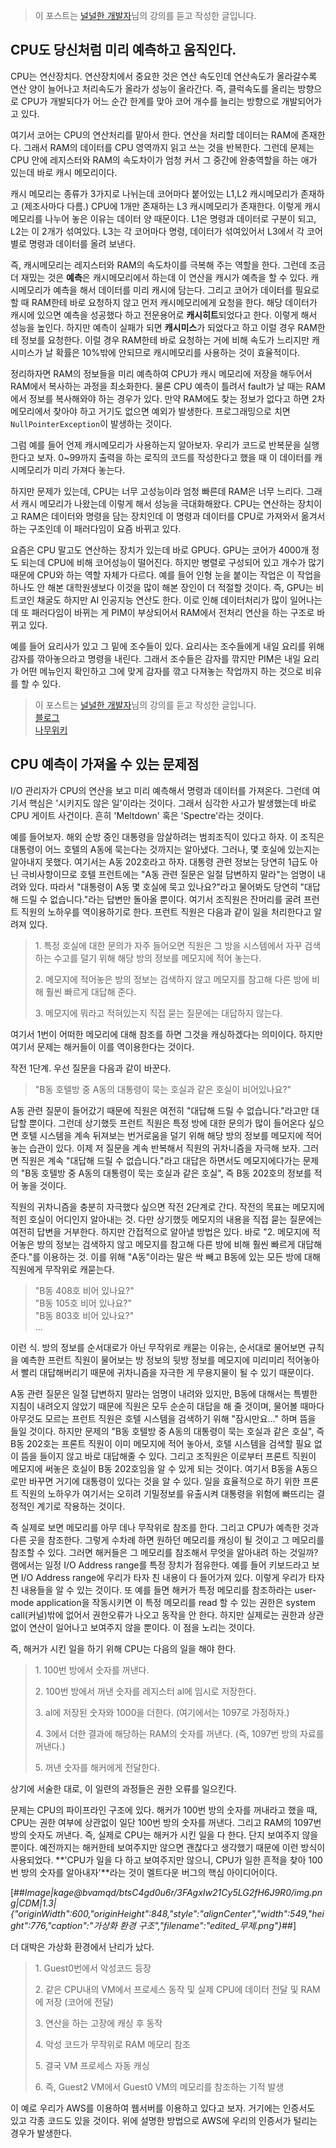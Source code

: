 > 이 포스트는 [널널한 개발자](https://www.inflearn.com/course/%EA%B3%B0%EC%B1%85-%EC%89%BD%EA%B2%8C-%EB%B0%B0%EC%9A%B0%EB%8A%94-%EC%9A%B4%EC%98%81%EC%B2%B4%EC%A0%9C/dashboard)님의 강의를 듣고 작성한 글입니다.

## CPU도 당신처럼 미리 예측하고 움직인다.

CPU는 연산장치다. 연산장치에서 중요한 것은 연산 속도인데 연산속도가 올라갈수록 연산 양이 늘어나고 처리속도가 올라가 성능이 올라간다. 즉, 클럭속도를 올리는 방향으로 CPU가 개발되다가 어느 순간 한계를 맞아 코어 개수를 늘리는 방향으로 개발되어가고 있다.

여기서 코어는 CPU의 연산처리를 맡아서 한다. 연산을 처리할 데이터는 RAM에 존재한다. 그래서 RAM의 데이터를 CPU 영역까지 읽고 쓰는 것을 반복한다. 그런데 문제는 CPU 안에 레지스터와 RAM의 속도차이가 엄청 커서 그 중간에 완충역할을 하는 애가 있는데 바로 캐시 메모리이다.

캐시 메모리는 종류가 3가지로 나뉘는데 코어마다 붙어있는 L1,L2 캐시메모리가 존재하고 (제조사마다 다름.) CPU에 1개만 존재하는 L3 캐시메모리가 존재한다. 이렇게 캐시메모리를 나누어 놓은 이유는 데이터 양 때문이다. L1은 명령과 데이터로 구분이 되고, L2는 이 2개가 섞여있다. L3는 각 코어마다 명령, 데이터가 섞여있어서 L3에서 각 코어별로 명령과 데이터를 올려 보낸다.

즉, 캐시메모리는 레지스터와 RAM의 속도차이를 극복해 주는 역할을 한다. 그런데 조금 더 재밌는 것은 **예측**은 캐시메모리에서 하는데 이 연산을 캐시가 예측을 할 수 있다. 캐시메모리가 예측을 해서 데이터를 미리 캐시에 담는다. 그리고 코어가 데이터를 필요로 할 때 RAM한테 바로 요청하지 않고 먼저 캐시메모리에게 요청을 한다. 해당 데이터가 캐시에 있으면 예측을 성공했다 하고 전문용어로 **캐시히트**되었다고 한다. 이렇게 해서 성능을 높인다. 하지만 예측이 실패가 되면 **캐시미스**가 되었다고 하고 이럴 경우 RAM한테 정보를 요청한다. 이럴 경우 RAM한테 바로 요청하는 거에 비해 속도가 느리지만 캐시미스가 날 확률은 10%밖에 안되므로 캐시메모리를 사용하는 것이 효율적이다.

정리하자면 RAM의 정보들을 미리 예측하여 CPU가 캐시 메모리에 저장을 해두어서 RAM에서 복사하는 과정을 최소화한다. 물론 CPU 예측이 틀려서 fault가 날 때는 RAM에서 정보를 복사해와야 하는 경우가 있다. 만약 RAM에도 찾는 정보가 없다고 하면 2차 메모리에서 찾아야 하고 거기도 없으면 예외가 발생한다. 프로그래밍으로 치면 `NullPointerException`이 발생하는 것이다.

그럼 예를 들어 언제 캐시메모리가 사용하는지 알아보자. 우리가 코드로 반복문을 실행한다고 보자. 0~99까지 출력을 하는 로직의 코드를 작성한다고 했을 때 이 데이터를 캐시메모리가 미리 가져다 놓는다.

하지만 문제가 있는데, CPU는 너무 고성능이라 엄청 빠른데 RAM은 너무 느리다. 그래서 캐시 메모리가 나왔는데 이렇게 해서 성능을 극대화해왔다. CPU는 연산하는 장치이고 RAM은 데이터와 명령을 담는 장치인데 이 명령과 데이터를 CPU로 가져와서 옮겨서 하는 구조인데 이 패러다임이 요즘 바뀌고 있다.

요즘은 CPU 말고도 연산하는 장치가 있는데 바로 GPU다. GPU는 코어가 4000개 정도 되는데 CPU에 비해 코어성능이 떨어진다. 하지만 병렬로 구성되어 있고 개수가 많기 때문에 CPU와 하는 역할 자체가 다르다. 예를 들어 인형 눈을 붙이는 작업은 이 작업을 하나도 안 해본 대학원생보다 이것을 많이 해본 장인이 더 적절할 것이다. 즉, GPU는 비트코인 채굴도 하지만 AI 인공지능 연산도 한다. 이로 인해 데이터처리가 많이 일어나는데 또 패러다임이 바뀌는 게 PIM이 부상되어서 RAM에서 전처리 연산을 하는 구조로 바뀌고 있다.

예를 들어 요리사가 있고 그 밑에 조수들이 있다. 요리사는 조수들에게 내일 요리를 위해 감자를 깎아놓으라고 명령을 내린다. 그래서 조수들은 감자를 깎지만 PIM은 내일 요리가 어떤 메뉴인지 확인하고 그에 맞게 감자를 깎고 다져놓는 작업까지 하는 것으로 비유를 할 수 있다.

> 이 포스트는 [널널한 개발자](https://www.inflearn.com/course/%EA%B3%B0%EC%B1%85-%EC%89%BD%EA%B2%8C-%EB%B0%B0%EC%9A%B0%EB%8A%94-%EC%9A%B4%EC%98%81%EC%B2%B4%EC%A0%9C/dashboard)님의 강의를 듣고 작성한 글입니다.  
> [블로그](https://parksb.github.io/article/31.html)  
> [나무위키](https://namu.wiki/w/CPU%20%EA%B2%8C%EC%9D%B4%ED%8A%B8)

## CPU 예측이 가져올 수 있는 문제점

I/O 관리자가 CPU의 연산을 보고 미리 예측해서 명령과 데이터를 가져온다. 그런데 여기서 핵심은 '시키지도 않은 일'이라는 것이다. 그래서 심각한 사고가 발생했는데 바로 CPU 게이트 사건이다. 흔히 'Meltdown' 혹은 'Spectre'라는 것이다.

예를 들어보자. 해외 순방 중인 대통령을 암살하려는 범죄조직이 있다고 하자. 이 조직은 대통령이 어느 호텔의 A동에 묵는다는 것까지는 알아냈다. 그러나, 몇 호실에 있는지는 알아내지 못했다. 여기서는 A동 202호라고 하자. 대통령 관련 정보는 당연히 1급도 아닌 극비사항이므로 호텔 프런트에는 "A동 관련 질문은 일절 답변하지 말라"는 엄명이 내려와 있다. 따라서 "대통령이 A동 몇 호실에 묵고 있나요?"라고 물어봐도 당연히 "대답해 드릴 수 없습니다."라는 답변만 돌아올 뿐이다. 여기서 조직원은 잔머리를 굴려 프런트 직원의 노하우를 역이용하기로 한다. 프런트 직원은 다음과 같이 일을 처리한다고 알려져 있다.

> 1\. 특정 호실에 대한 문의가 자주 들어오면 직원은 그 방을 시스템에서 자꾸 검색하는 수고를 덜기 위해 해당 방의 정보를 메모지에 적어 놓는다.
>
> 2\. 메모지에 적어놓은 방의 정보는 검색하지 않고 메모지를 참고해 다른 방에 비해 훨씬 빠르게 대답해 준다.
>
> 3\. 메모지에 뭐라고 적혀있는지 직접 묻는 질문에는 대답하지 않는다.

여기서 1번이 어떠한 메모리에 대해 참조를 하면 그것을 캐싱하겠다는 의미이다. 하지만 여기서 문제는 해커들이 이를 역이용한다는 것이다.

작전 1단계. 우선 질문을 다음과 같이 바꾼다.

> "B동 호텔방 중 A동의 대통령이 묵는 호실과 같은 호실이 비어있나요?"

A동 관련 질문이 들어갔기 때문에 직원은 여전히 "대답해 드릴 수 없습니다."라고만 대답할 뿐이다. 그런데 상기했듯 프런트 직원은 특정 방에 대한 문의가 많이 들어온다 싶으면 호텔 시스템을 계속 뒤져보는 번거로움을 덜기 위해 해당 방의 정보를 메모지에 적어 놓는 습관이 있다. 이제 저 질문을 계속 반복해서 직원의 귀차니즘을 자극해 보자. 그러면 직원은 계속 "대답해 드릴 수 없습니다."라고 대답은 하면서도 메모지에다가는 문제의 "B동 호텔방 중 A동의 대통령이 묵는 호실과 같은 호실", 즉 B동 202호의 정보를 적어 놓을 것이다.

직원의 귀차니즘을 충분히 자극했다 싶으면 작전 2단계로 간다. 작전의 목표는 메모지에 적힌 호실이 어디인지 알아내는 것. 다만 상기했듯 메모지의 내용을 직접 묻는 질문에는 여전히 답변을 거부한다. 하지만 간접적으로 알아낼 방법은 있다. 바로 "2. 메모지에 적어놓은 방의 정보는 검색하지 않고 메모지를 참고해 다른 방에 비해 훨씬 빠르게 대답해 준다."를 이용하는 것. 이를 위해 "A동"이라는 말은 싹 빼고 B동에 있는 모든 방에 대해 직원에게 무작위로 캐묻는다.

> "B동 408호 비어 있나요?"  
> "B동 105호 비어 있나요?"  
> "B동 803호 비어 있나요?"  
> ...

이런 식. 방의 정보를 순서대로가 아닌 무작위로 캐묻는 이유는, 순서대로 물어보면 규칙을 예측한 프런트 직원이 물어보는 방 정보의 뒷방 정보를 메모지에 미리미리 적어놓아서 빨리 대답해버리기 때문에 귀차니즘을 자극한 게 무용지물이 될 수 있기 때문이다.

A동 관련 질문은 일절 답변하지 말라는 엄명이 내려와 있지만, B동에 대해서는 특별한 지침이 내려오지 않았기 때문에 직원은 모두 순순히 대답을 해 줄 것이며, 물어볼 때마다 아무것도 모르는 프런트 직원은 호텔 시스템을 검색하기 위해 "잠시만요..." 하며 뜸을 들일 것이다. 하지만 문제의 "B동 호텔방 중 A동의 대통령이 묵는 호실과 같은 호실", 즉 B동 202호는 프론트 직원이 이미 메모지에 적어 놓아서, 호텔 시스템을 검색할 필요 없이 뜸을 들이지 않고 바로 대답해줄 수 있다. 그리고 조직원은 이로부터 프론트 직원이 메모지에 써놓은 호실이 B동 202호임을 알 수 있게 되는 것이다. 여기서 B동을 A동으로만 바꾸면 거기에 대통령이 있다는 것을 알 수 있다. 일을 효율적으로 하기 위한 프론트 직원의 노하우가 여기서는 오히려 기밀정보를 유출시켜 대통령을 위험에 빠뜨리는 결정적인 계기로 작용하는 것이다.

즉 실제로 보면 메모리를 아무 데나 무작위로 참조를 한다. 그리고 CPU가 예측한 것과 다른 곳을 참조한다. 그렇게 수차례 하면 원하던 메모리를 캐싱이 될 것이고 그 메모리를 참조할 수 있다. 그러면 해커들은 그 메모리를 참조해서 무엇을 알아내려 하는 것일까? 램에서는 일정 I/O Address range를 특정 장치가 점유한다. 예를 들어 키보드라고 보면 I/O Address range에 우리가 타자 친 내용이 다 들어가져 있다. 이렇게 우리가 타자 친 내용들을 알 수 있는 것이다. 또 예를 들면 해커가 특정 메모리를 참조하라는 user-mode application을 작동시키면 이 특정 메모리를 read 할 수 있는 권한은 system call(커널)밖에 없어서 권한오류가 나오고 동작을 안 한다. 하지만 실제로는 권한과 상관없이 연산이 일어나고 보여주지 않을 뿐이다. 이 점을 노리는 것이다.

즉, 해커가 시킨 일을 하기 위해 CPU는 다음의 일을 해야 한다.

> 1\. 100번 방에서 숫자를 꺼낸다.
>
> 2\. 100번 방에서 꺼낸 숫자를 레지스터 al에 임시로 저장한다.
>
> 3\. al에 저장된 숫자와 1000을 더한다. (여기에서는 1097로 가정하자.)
>
> 4\. 3에서 더한 결과에 해당하는 RAM의 숫자를 꺼낸다. (즉, 1097번 방의 자료를 꺼낸다.)
>
> 5\. 꺼낸 숫자를 해커에게 전달한다.

상기에 서술한 대로, 이 일련의 과정들은 권한 오류를 일으킨다.

문제는 CPU의 파이프라인 구조에 있다. 해커가 100번 방의 숫자를 꺼내라고 했을 때, CPU는 권한 여부에 상관없이 일단 100번 방의 숫자를 꺼낸다. 그리고 RAM의 1097번 방의 숫자도 꺼낸다. 즉, 실제로 CPU는 해커가 시킨 일을 다 한다. 단지 보여주지 않을 뿐이다. 예전까지는 해커한테 보여주지만 않으면 괜찮다고 생각했기 때문에 이런 방식이 사용되었다. **'CPU가 일을 다 하고 보여주지만 않으니, CPU가 일한 흔적을 찾아 100번 방의 숫자를 알아내자'**라는 것이 멜트다운 버그의 핵심 아이디어이다.

[##_Image|kage@bvamqd/btsC4gd0u6r/3FAgxIw21Cy5LG2fH6J9R0/img.png|CDM|1.3|{"originWidth":600,"originHeight":848,"style":"alignCenter","width":549,"height":776,"caption":"가상화 환경 구조","filename":"edited_무제.png"}_##]

더 대박은 가상화 환경에서 난리가 났다.

> 1\. Guest0번에서 악성코드 등장
>
> 2\. 같은 CPU내의 VM에서 프로세스 동작 및 실제 CPU에 데이터 전달 및 RAM에 저장 (코어에 전달)
>
> 3\. 연산을 하는 고장에 캐싱 후 동작
>
> 4\. 악성 코드가 무작위로 RAM 메모리 참조
>
> 5\. 결국 VM 프로세스 자동 캐싱
>
> 6\. 즉, Guest2 VM에서 Guest0 VM의 메모리를 참조하는 기적 발생

이 예로 우리가 AWS를 이용하여 웹서버를 이용하고 있다고 보자. 거기에는 인증서도 있고 각종 코드도 있을 것이다. 위에 설명한 방법으로 AWS에 우리의 인증서가 털리는 경우가 발생한다.
